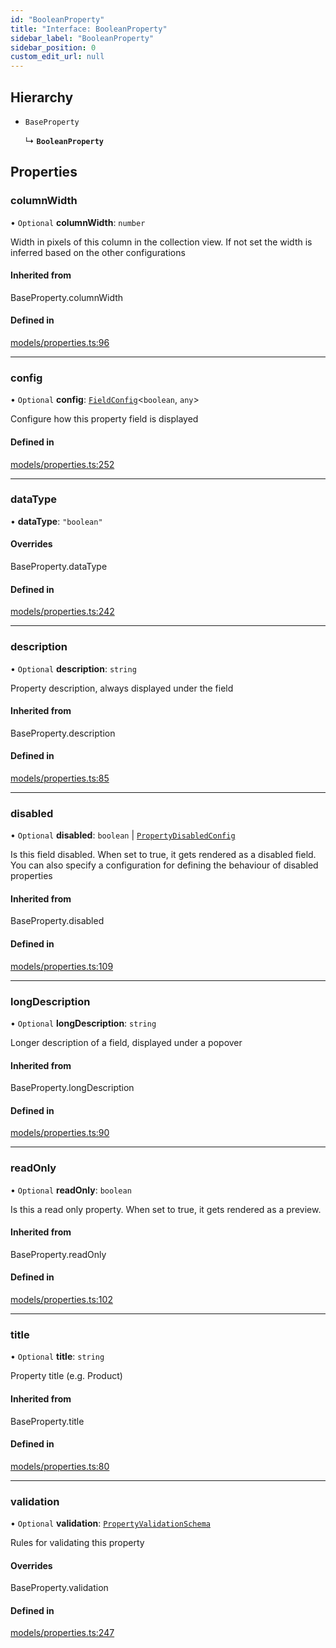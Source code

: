 ```yaml
---
id: "BooleanProperty"
title: "Interface: BooleanProperty"
sidebar_label: "BooleanProperty"
sidebar_position: 0
custom_edit_url: null
---
```


## Hierarchy

- `BaseProperty`

  ↳ **`BooleanProperty`**

## Properties

### columnWidth

• `Optional` **columnWidth**: `number`

Width in pixels of this column in the collection view. If not set
the width is inferred based on the other configurations

#### Inherited from

BaseProperty.columnWidth

#### Defined in

[models/properties.ts:96](https://github.com/Camberi/firecms/blob/2d60fba/src/models/properties.ts#L96)

___

### config

• `Optional` **config**: [`FieldConfig`](FieldConfig)<`boolean`, `any`\>

Configure how this property field is displayed

#### Defined in

[models/properties.ts:252](https://github.com/Camberi/firecms/blob/2d60fba/src/models/properties.ts#L252)

___

### dataType

• **dataType**: ``"boolean"``

#### Overrides

BaseProperty.dataType

#### Defined in

[models/properties.ts:242](https://github.com/Camberi/firecms/blob/2d60fba/src/models/properties.ts#L242)

___

### description

• `Optional` **description**: `string`

Property description, always displayed under the field

#### Inherited from

BaseProperty.description

#### Defined in

[models/properties.ts:85](https://github.com/Camberi/firecms/blob/2d60fba/src/models/properties.ts#L85)

___

### disabled

• `Optional` **disabled**: `boolean` \| [`PropertyDisabledConfig`](PropertyDisabledConfig)

Is this field disabled. When set to true, it gets rendered as a
disabled field. You can also specify a configuration for defining the
behaviour of disabled properties

#### Inherited from

BaseProperty.disabled

#### Defined in

[models/properties.ts:109](https://github.com/Camberi/firecms/blob/2d60fba/src/models/properties.ts#L109)

___

### longDescription

• `Optional` **longDescription**: `string`

Longer description of a field, displayed under a popover

#### Inherited from

BaseProperty.longDescription

#### Defined in

[models/properties.ts:90](https://github.com/Camberi/firecms/blob/2d60fba/src/models/properties.ts#L90)

___

### readOnly

• `Optional` **readOnly**: `boolean`

Is this a read only property. When set to true, it gets rendered as a
preview.

#### Inherited from

BaseProperty.readOnly

#### Defined in

[models/properties.ts:102](https://github.com/Camberi/firecms/blob/2d60fba/src/models/properties.ts#L102)

___

### title

• `Optional` **title**: `string`

Property title (e.g. Product)

#### Inherited from

BaseProperty.title

#### Defined in

[models/properties.ts:80](https://github.com/Camberi/firecms/blob/2d60fba/src/models/properties.ts#L80)

___

### validation

• `Optional` **validation**: [`PropertyValidationSchema`](PropertyValidationSchema)

Rules for validating this property

#### Overrides

BaseProperty.validation

#### Defined in

[models/properties.ts:247](https://github.com/Camberi/firecms/blob/2d60fba/src/models/properties.ts#L247)
